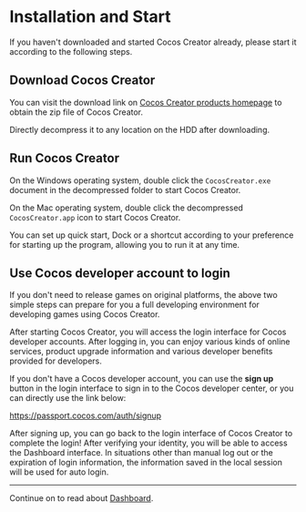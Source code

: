 # Installation and Start

If you haven't downloaded and started Cocos Creator already, please start it according to the following steps.

## Download Cocos Creator

You can visit the download link on [Cocos Creator products homepage](http://www.cocos.com/cocoscreator/) to obtain the zip file of Cocos Creator.

Directly decompress it to any location on the HDD after downloading.

## Run Cocos Creator

On the Windows operating system, double click the `CocosCreator.exe` document in the decompressed folder to start Cocos Creator.

On the Mac operating system, double click the decompressed `CocosCreator.app` icon to start Cocos Creator.

You can set up quick start, Dock or a shortcut according to your preference for starting up the program, allowing you to run it at any time.


## Use Cocos developer account to login

If you don't need to release games on original platforms, the above two simple steps can prepare for you a full developing environment for developing games using Cocos Creator.

After starting Cocos Creator, you will access the login interface for Cocos developer accounts. After logging in, you can enjoy various kinds of online services, product upgrade information and various developer benefits provided for developers.

If you don't have a Cocos developer account, you can use the **sign up** button in the login interface to sign in to the Cocos developer center, or you can directly use the link below:

https://passport.cocos.com/auth/signup

After signing up, you can go back to the login interface of Cocos Creator to complete the login! After verifying your identity, you will be able to access the Dashboard interface. In situations other than manual log out or the expiration of login information, the information saved in the local session will be used for auto login.

---

Continue on to read about [Dashboard](dashboard.md).
